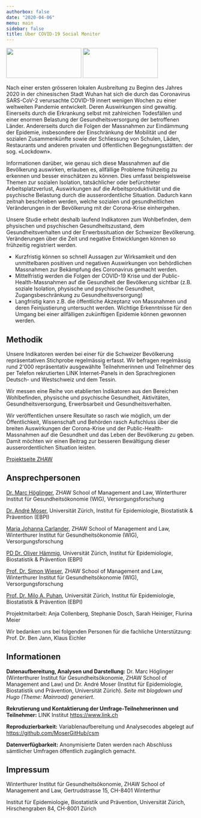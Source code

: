 ```yaml
---
authorbox: false
date: "2020-04-06"
menu: main
sidebar: false
title: Über COVID-19 Social Monitor
---
```


<img src="/./about_files/logo_ZHAW.jpg" alt="" width="200px" height="80px"/>

<img src="/./about_files/logo_UZH.jpeg" alt="" width="200px" height="80px"/>

Nach einer ersten grösseren lokalen Ausbreitung zu Beginn des Jahres 2020 in der chinesischen Stadt Wuhan hat sich die durch das Coronavirus SARS-CoV-2 verursachte COVID-19 innert wenigen Wochen zu einer weltweiten Pandemie entwickelt. Deren Auswirkungen sind gewaltig. Einerseits durch die Erkrankung selbst mit zahlreichen Todesfällen und einer enormen Belastung der Gesundheitsversorgung der betroffenen Länder. Andererseits durch die Folgen der Massnahmen zur Eindämmung der Epidemie, insbesondere der Einschränkung der Mobilität und der sozialen Zusammenkünfte sowie der Schliessung von Schulen, Läden, Restaurants und anderen privaten und öffentlichen Begegnungsstätten: der sog. «Lockdown».

Informationen darüber, wie genau sich diese Massnahmen auf die Bevölkerung auswirken, erlauben es, allfällige Probleme frühzeitig zu erkennen und besser einschätzen zu können. Dies umfasst beispielsweise Themen zur sozialen Isolation, tatsächlicher oder befürchteter Arbeitsplatzverlust, Auswirkungen auf die Arbeitsproduktivität und die psychische Belastung durch die ausserordentliche Situation. Dadurch kann zeitnah beschrieben werden, welche sozialen und gesundheitlichen Veränderungen in der Bevölkerung mit der Corona-Krise einhergehen.

Unsere Studie erhebt deshalb laufend Indikatoren zum Wohlbefinden, dem physischen und psychischen Gesundheitszustand, dem Gesundheitsverhalten und der Erwerbssituation der Schweizer Bevölkerung. Veränderungen über die Zeit und negative Entwicklungen können so frühzeitig registriert werden.

- Kurzfristig können so schnell Aussagen zur Wirksamkeit und den unmittelbaren positiven und negativen Auswirkungen von behördlichen Massnahmen zur Bekämpfung des Coronavirus gemacht werden.
- Mittelfristig werden die Folgen der COVID-19 Krise und der Public-Health-Massnahmen auf die Gesundheit der Bevölkerung sichtbar (z.B. soziale Isolation, physische und psychische Gesundheit, Zugangsbeschränkung zu Gesundheitsversorgung)
- Langfristig kann z.B. die öffentliche Akzeptanz von Massnahmen und deren Feinjustierung untersucht werden. Wichtige Erkenntnisse für den Umgang bei einer allfälligen zukünftigen Epidemie können gewonnen werden.

## Methodik

Unsere Indikatoren werden bei einer für die Schweizer Bevölkerung repräsentativen Stichprobe regelmässig erfasst. Wir befragen regelmässig rund 2'000 repräsentativ ausgewählte Teilnehmerinnen und Teilnehmer des per Telefon rekrutierten LINK Internet-Panels in den Sprachregionen Deutsch- und Westschweiz und dem Tessin.

Wir messen eine Reihe von etablierten Indikatoren aus den Bereichen Wohlbefinden, physische und psychische Gesundheit, Aktivitäten, Gesundheitsversorgung, Erwerbsarbeit und Gesundheitsverhalten.

Wir veröffentlichen unsere Resultate so rasch wie möglich, um der Öffentlichkeit, Wissenschaft und Behörden rasch Aufschluss über die breiten Auswirkungen der Corona-Krise und der Public-Health-Massnahmen auf die Gesundheit und das Leben der Bevölkerung zu geben. Damit möchten wir einen Beitrag zur besseren Bewältigung dieser ausserordentlichen Situation leisten.

[Projektseite ZHAW](https://www.zhaw.ch/de/sml/institute-zentren/wig/projekte/covid-19-social-monitor/)

## Ansprechpersonen

[Dr. Marc Höglinger](https://www.zhaw.ch/de/ueber-uns/person/hoeg/), ZHAW School of Management and Law, Winterthurer Institut für Gesundheitsökonomie (WIG), Versorgungsforschung

[Dr. André Moser](https://www.ebpi.uzh.ch/en/aboutus/departments/epidemiology/cde/teamcde/moser_andre.html), Universität Zürich, Institut für Epidemiologie, Biostatistik & Prävention (EBPI)

[Maria Johanna Carlander](https://www.zhaw.ch/de/ueber-uns/person/cara/), ZHAW School of Management and Law, Winterthurer Institut für Gesundheitsökonomie (WIG), Versorgungsforschung

[PD Dr. Oliver Hämmig](https://www.ebpi.uzh.ch/en/aboutus/departments/epidemiology/cde/groupleaderscde/haemmig.html), Universität Zürich, Institut für Epidemiologie, Biostatistik & Prävention (EBPI)

[Prof. Dr. Simon Wieser](https://www.zhaw.ch/de/ueber-uns/person/wiso/), ZHAW School of Management and Law, Winterthurer Institut für Gesundheitsökonomie (WIG), Versorgungsforschung

[Prof. Dr. Milo A. Puhan](https://www.ebpi.uzh.ch/de/aboutus/director.html), Universität Zürich, Institut für Epidemiologie, Biostatistik & Prävention (EBPI)

Projektmitarbeit: Anja Collenberg, Stephanie Dosch, Sarah Heiniger, Flurina Meier

Wir bedanken uns bei folgenden Personen für die fachliche Unterstützung: Prof. Dr. Ben Jann, Klaus Eichler

## Informationen

**Datenaufbereitung, Analysen und Darstellung:** Dr. Marc Höglinger (Winterthurer Institut für Gesundheitsökonomie, ZHAW School of Management and Law) und Dr. André Moser (Institut für Epidemiologie, Biostatistik und Prävention, Universität Zürich). *Seite mit blogdown und Hugo (Theme: Mainroad) generiert.*

**Rekrutierung und Kontaktierung der Umfrage-Teilnehmerinnen und Teilnehmer:** LINK Institut https://www.link.ch

**Reproduzierbarkeit:** Variablenaufbereitung und Analysecodes abgelegt auf https://github.com/MoserGitHub/csm

**Datenverfügbarkeit:** Anonymisierte Daten werden nach Abschluss sämtlicher Umfragen öffentlich zugänglich gemacht.

## Impressum

Winterthurer Institut für Gesundheitsökonomie, ZHAW School of Management and Law,
Gertrudstrasse 15,
CH-8401 Winterthur

Institut für Epidemiologie, Biostatistik und Prävention,
Universität Zürich,
Hirschengraben 84,
CH-8001 Zürich